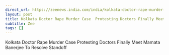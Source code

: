```yaml
---
direct_url: https://zeenews.india.com/india/kolkata-doctor-rape-murder-case-protesting-doctors-finally-meet-mamata-banerjee-to-resolve-standoff-2794158.html
layout: post
title: Kolkata Doctor Rape Murder Case  Protesting Doctors Finally Meet Mamata Banerjee To Resolve Standoff
subtitle: Zee
tags: []
---
```


Kolkata Doctor Rape Murder Case  Protesting Doctors Finally Meet Mamata Banerjee To Resolve Standoff
